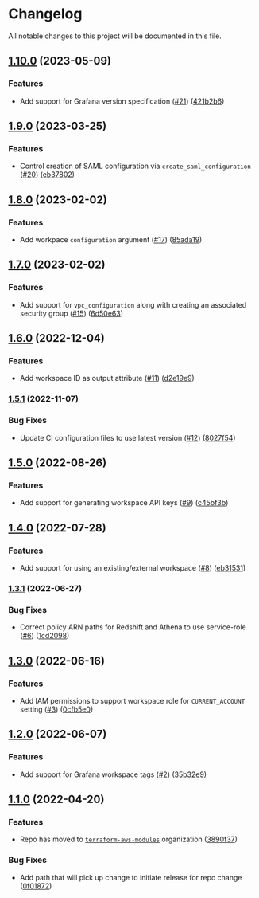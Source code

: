 # Changelog

All notable changes to this project will be documented in this file.

## [1.10.0](https://github.com/terraform-aws-modules/terraform-aws-managed-service-grafana/compare/v1.9.0...v1.10.0) (2023-05-09)


### Features

* Add support for Grafana version specification ([#21](https://github.com/terraform-aws-modules/terraform-aws-managed-service-grafana/issues/21)) ([421b2b6](https://github.com/terraform-aws-modules/terraform-aws-managed-service-grafana/commit/421b2b698a965ea4c983da7ccc8e716f76abb009))

## [1.9.0](https://github.com/terraform-aws-modules/terraform-aws-managed-service-grafana/compare/v1.8.0...v1.9.0) (2023-03-25)


### Features

* Control creation of SAML configuration via `create_saml_configuration` ([#20](https://github.com/terraform-aws-modules/terraform-aws-managed-service-grafana/issues/20)) ([eb37802](https://github.com/terraform-aws-modules/terraform-aws-managed-service-grafana/commit/eb3780220dc426166522197d7a35437ed4503990))

## [1.8.0](https://github.com/terraform-aws-modules/terraform-aws-managed-service-grafana/compare/v1.7.0...v1.8.0) (2023-02-02)


### Features

* Add workpace `configuration` argument ([#17](https://github.com/terraform-aws-modules/terraform-aws-managed-service-grafana/issues/17)) ([85ada19](https://github.com/terraform-aws-modules/terraform-aws-managed-service-grafana/commit/85ada198438acd218ee1e10850f2ff820de73be3))

## [1.7.0](https://github.com/terraform-aws-modules/terraform-aws-managed-service-grafana/compare/v1.6.0...v1.7.0) (2023-02-02)


### Features

* Add support for `vpc_configuration` along with creating an associated security group ([#15](https://github.com/terraform-aws-modules/terraform-aws-managed-service-grafana/issues/15)) ([6d50e63](https://github.com/terraform-aws-modules/terraform-aws-managed-service-grafana/commit/6d50e6336b44045ab63c6d1cac31514b61feee98))

## [1.6.0](https://github.com/terraform-aws-modules/terraform-aws-managed-service-grafana/compare/v1.5.1...v1.6.0) (2022-12-04)


### Features

* Add workspace ID as output attribute ([#11](https://github.com/terraform-aws-modules/terraform-aws-managed-service-grafana/issues/11)) ([d2e19e9](https://github.com/terraform-aws-modules/terraform-aws-managed-service-grafana/commit/d2e19e94eb72c6877372e75b1a8fd79fdc19a152))

### [1.5.1](https://github.com/terraform-aws-modules/terraform-aws-managed-service-grafana/compare/v1.5.0...v1.5.1) (2022-11-07)


### Bug Fixes

* Update CI configuration files to use latest version ([#12](https://github.com/terraform-aws-modules/terraform-aws-managed-service-grafana/issues/12)) ([8027f54](https://github.com/terraform-aws-modules/terraform-aws-managed-service-grafana/commit/8027f549a69ac565bd13a0ed10e22844945eb68e))

## [1.5.0](https://github.com/terraform-aws-modules/terraform-aws-managed-service-grafana/compare/v1.4.0...v1.5.0) (2022-08-26)


### Features

* Add support for generating workspace API keys ([#9](https://github.com/terraform-aws-modules/terraform-aws-managed-service-grafana/issues/9)) ([c45bf3b](https://github.com/terraform-aws-modules/terraform-aws-managed-service-grafana/commit/c45bf3b9a3dcaf519f603292fd981c97f595e367))

## [1.4.0](https://github.com/terraform-aws-modules/terraform-aws-managed-service-grafana/compare/v1.3.1...v1.4.0) (2022-07-28)


### Features

* Add support for using an existing/external workspace ([#8](https://github.com/terraform-aws-modules/terraform-aws-managed-service-grafana/issues/8)) ([eb31531](https://github.com/terraform-aws-modules/terraform-aws-managed-service-grafana/commit/eb31531ab9af3393d601bdd6a7d243d8fa98b703))

### [1.3.1](https://github.com/terraform-aws-modules/terraform-aws-managed-service-grafana/compare/v1.3.0...v1.3.1) (2022-06-27)


### Bug Fixes

* Correct policy ARN paths for Redshift and Athena to use service-role ([#6](https://github.com/terraform-aws-modules/terraform-aws-managed-service-grafana/issues/6)) ([1cd2098](https://github.com/terraform-aws-modules/terraform-aws-managed-service-grafana/commit/1cd2098bd93eea9f35b78b98f7dd51fe0791dd33))

## [1.3.0](https://github.com/terraform-aws-modules/terraform-aws-managed-service-grafana/compare/v1.2.0...v1.3.0) (2022-06-16)


### Features

* Add IAM permissions to support workspace role for `CURRENT_ACCOUNT` setting ([#3](https://github.com/terraform-aws-modules/terraform-aws-managed-service-grafana/issues/3)) ([0cfb5e0](https://github.com/terraform-aws-modules/terraform-aws-managed-service-grafana/commit/0cfb5e07cd8f949075f5a0939f581b0fa6993672))

## [1.2.0](https://github.com/terraform-aws-modules/terraform-aws-managed-service-grafana/compare/v1.1.0...v1.2.0) (2022-06-07)


### Features

* Add support for Grafana workspace tags ([#2](https://github.com/terraform-aws-modules/terraform-aws-managed-service-grafana/issues/2)) ([35b32e9](https://github.com/terraform-aws-modules/terraform-aws-managed-service-grafana/commit/35b32e9d4e3adb306f8b5e7315ee5c900fb88b4b))

## [1.1.0](https://github.com/clowdhaus/terraform-aws-managed-service-grafana/compare/v1.0.1...v1.1.0) (2022-04-20)


### Features

* Repo has moved to [`terraform-aws-modules`](https://github.com/terraform-aws-modules/terraform-aws-managed-service-grafana) organization ([3890f37](https://github.com/clowdhaus/terraform-aws-managed-service-grafana/commit/3890f3772e74becc18b3c506548d36d98bea9251))


### Bug Fixes

* Add path that will pick up change to initiate release for repo change ([0f01872](https://github.com/clowdhaus/terraform-aws-managed-service-grafana/commit/0f01872c8ea8bbe913323396f22deecd5f617d04))
